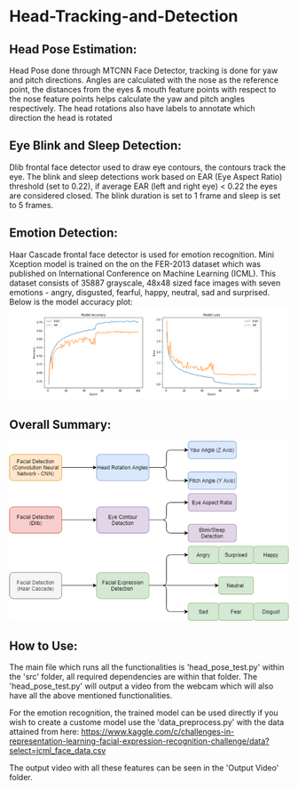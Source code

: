 # Head-Tracking-and-Detection
## Head Pose Estimation:
Head Pose done through MTCNN Face Detector, tracking is done for yaw and pitch directions. 
Angles are calculated with the nose as the reference point, the distances from the eyes & mouth feature points with respect to the nose feature points helps calculate the yaw and pitch angles respectively. The head rotations also have labels to annotate which direction the head is rotated

## Eye Blink and Sleep Detection:
Dlib frontal face detector used to draw eye contours, the contours track the eye. 
The blink and sleep detections work based on EAR (Eye Aspect Ratio) threshold (set to 0.22), if average EAR (left and right eye) < 0.22 the eyes are considered closed. 
The blink duration is set to 1 frame and sleep is set to 5 frames. 

## Emotion Detection:
Haar Cascade frontal face detector is used for emotion recognition. 
Mini Xception model is trained on the on the FER-2013 dataset which was published on International Conference on Machine Learning (ICML). This dataset consists of 35887 grayscale, 48x48 sized face images with seven emotions - angry, disgusted, fearful, happy, neutral, sad and surprised.
Below is the model accuracy plot:
![Accuracy Curves](https://github.com/vvenkatesh-ML/Head-Tracking-and-Detection-/blob/main/Screenshots/mini_xception_plot.png)

## Overall Summary:
![Summary Chart](https://github.com/vvenkatesh-ML/Head-Tracking-and-Detection-/blob/main/Screenshots/Vision%20System.png)

## How to Use:
The main file which runs all the functionalities is 'head_pose_test.py' within the 'src' folder, all required dependencies are within that folder. The 'head_pose_test.py' will output a video from the webcam which will also have all the above mentioned functionalities. 

For the emotion recognition, the trained model can be used directly if you wish to create a custome model use the 'data_preprocess.py' with the data attained from here: https://www.kaggle.com/c/challenges-in-representation-learning-facial-expression-recognition-challenge/data?select=icml_face_data.csv

The output video with all these features can be seen in the 'Output Video' folder.



